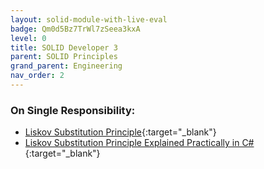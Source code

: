 ```yaml
---
layout: solid-module-with-live-eval
badge: Qm0d5Bz7TrWl7zSeea3kxA
level: 0
title: SOLID Developer 3
parent: SOLID Principles
grand_parent: Engineering
nav_order: 2
---
```

### On Single Responsibility:

- [Liskov Substitution Principle](https://www.youtube.com/watch?v=dJQMqNOC4Pc&list=PLZlA0Gpn_vH9kocFX7R7BAe_CvvOCO_p9&index=3){:target="\_blank"}
- [Liskov Substitution Principle Explained Practically in C#](https://www.youtube.com/watch?v=-3UXq2krhyw){:target="\_blank"}

